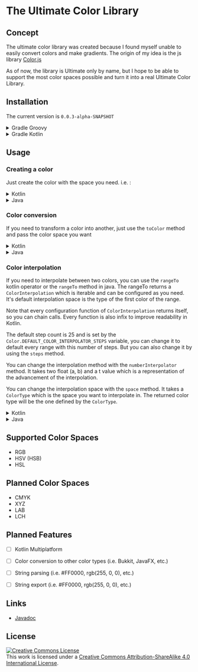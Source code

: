# The Ultimate Color Library

## Concept
The ultimate color library was created because I found myself unable to easily convert colors and make gradients.
The origin of my idea is the js library [Color.js](https://colorjs.io/)

As of now, the library is Ultimate only by name, but I hope to be able to support the most color spaces possible and turn it into a real Ultimate Color Library.

## Installation

The current version is ``0.0.3-alpha-SNAPSHOT``

<details>
<summary> Gradle Groovy </summary>

```groovy
repositories {
    maven {
        url = "https://s01.oss.sonatype.org/content/repositories/snapshots/"
    }
}

dependencies {
    implementation("app.moreo:ultimate-color-library:CURRENT_VERSION")
}
```
</details>

<details>
<summary> Gradle Kotlin</summary>

```kotlin
repositories {
    maven("https://s01.oss.sonatype.org/content/repositories/snapshots/")
}

dependencies {
    implementation("app.moreo:ultimate-color-library:CURRENT_VERSION")
}
```
</details>

## Usage

### Creating a color
Just create the color with the space you need. i.e. :
<details>
<summary>Kotlin</summary>

```kotlin
import app.moreo.ucl.colors.RGBColor

val color = RGBColor(1.0, 0.0, 0.0, 0.0)
```
</details>

<details>
<summary>Java</summary>

```java
import app.moreo.ucl.colors.RGBColor;

class Main {
    public static void main(String[] args) {
        RGBColor color = new RGBColor(1.0, 0.0, 0.0, 0.0);
    }
}
```
</details>

### Color conversion
If you need to transform a color into another, just use the `toColor` method and pass the color space you want

<details>
<summary>Kotlin</summary>

```kotlin
import app.moreo.ucl.enums.ColorType
import app.moreo.ucl.colors.*

val color: RGBColor = RGBColor(1.0, 1.0, 0.0, 1.0) // RGBColor(red=1.0, green=1.0, blue=0.0, alpha=1.0)
val hsvColor: HSVColor = color.toColor(ColorType.HSV) // HSVColor(hue=1.0471976, saturation=1.0, value=1.0, alpha=1.0)
```
</details>

<details>
<summary>Java</summary>

```java
import app.moreo.ucl.enums.ColorType;
import app.moreo.ucl.colors.*;

class Main {
    public static void main(String[] args) {
        RGBColor color = new RGBColor(1.0, 1.0, 0.0, 1.0); // RGBColor(red=1.0, green=1.0, blue=0.0, alpha=1.0)
        HSVColor hsvColor = color.toColor(ColorType.HSV); // HSVColor(hue=1.0471976, saturation=1.0, value=1.0, alpha=1.0)
    }
}
```
</details>

### Color interpolation
If you need to interpolate between two colors, you can use the `rangeTo` kotlin operator or the `rangeTo` method in java.
The rangeTo returns a `ColorInterpolation` which is iterable and can be configured as you need. 
It's default interpolation space is the type of the first color of the range.

Note that every configuration function of ``ColorInterpolation`` returns itself, so you can chain calls. Every function is also infix to improve readability in Kotlin.

The default step count is 25 and is set by the `Color.DEFAULT_COLOR_INTERPOLATOR_STEPS` variable, you can change it to default every range with this number of steps. But you can also change it by using the `steps` method.

You can change the interpolation method with the `numberInterpolator` method. It takes two float (a, b) and a t value which is a representation of the advancement of the interpolation.

You can change the interpolation space with the `space` method. It takes a `ColorType` which is the space you want to interpolate in. The returned color type will be the one defined by the `ColorType`.
<details>
<summary>Kotlin</summary>

```kotlin
import app.moreo.ucl.enums.ColorType
import app.moreo.ucl.colors.*

val color1: RGBColor = RGBColor(1.0, 0.0, 0.0, 1.0)
val color2: HSLColor = HSLColor(120, 100, 100, 1.0)

for (x in color1..color2 steps 10 numberInterpolator { a, b, t -> a + (b - a) * t } space ColorType.HSL path InterpolationPath.LONGEST) {
    println(x)
}
```
</details>

<details>
<summary>Java</summary>

```java
import app.moreo.ucl.enums.ColorType;
import app.moreo.ucl.colors.*;

class Main {
    public static void main(String[] args) {
        RGBColor color1 = RGBColor(1.0, 0.0, 0.0, 1.0);
        HSLColor color2 = HSLColor(120, 100, 100, 1.0);
        
        for (HSLColor x: color1.rangeTo(color2).steps(10).numberInterpolator((Float a, Float b, Float t) -> a + (b - a) * t ).space(ColorType.HSL).path(InterpolationPath.LONGEST)) {
            System.out.println(x);
        }
    }
}
```
</details>

## Supported Color Spaces
- RGB
- HSV (HSB)
- HSL

## Planned Color Spaces
- CMYK
- XYZ
- LAB
- LCH

## Planned Features
- [ ] Kotlin Multiplatform
- [ ] Color conversion to other color types (i.e. Bukkit, JavaFX, etc.)
- [ ] String parsing (i.e. #FF0000, rgb(255, 0, 0), etc.)
- [ ] String export (i.e. #FF0000, rgb(255, 0, 0), etc.)


## Links
- [Javadoc](https://docs.moreo.app/ucl/javadoc)

## License
<a rel="license" href="http://creativecommons.org/licenses/by-sa/4.0/"><img alt="Creative Commons License" style="border-width:0" src="https://i.creativecommons.org/l/by-sa/4.0/88x31.png" /></a><br />This work is licensed under a <a rel="license" href="http://creativecommons.org/licenses/by-sa/4.0/">Creative Commons Attribution-ShareAlike 4.0 International License</a>.
